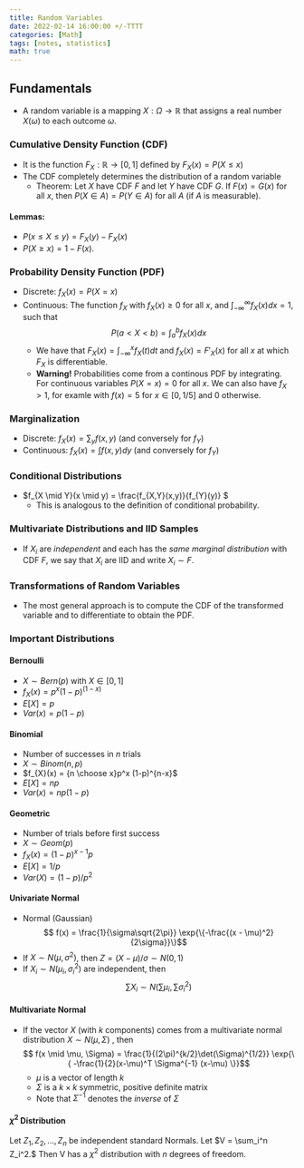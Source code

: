 ```yaml
---
title: Random Variables
date: 2022-02-14 16:00:00 +/-TTTT
categories: [Math]
tags: [notes, statistics]
math: true
---
```


## Fundamentals

- A random variable is a mapping $X : \Omega \to \mathbb{R}$ that assigns a real number $X(\omega)$ to each outcome $\omega$.

### Cumulative Density Function (CDF)
- It is the function $F_X : \mathbb{R} \to [0, 1]$ defined by $F_X(x) = P(X \leq x)$
- The CDF completely determines the distribution of a random variable
  - Theorem: Let $X$ have CDF $F$ and let $Y$ have CDF $G$. If $F(x) = G(x)$ for all $x$, then $P(X \in A) = P(Y \in A)$ for all $A$ (if $A$ is measurable).

#### Lemmas:
- $P(x \leq X \leq y) = F_X(y) - F_X(x)$
- $P(X \geq x) = 1 - F(x)$.

### Probability Density Function (PDF)
- Discrete: $f_X(x) = P(X=x)$
- Continuous: The function $f_X$ with $f_X(x) \geq 0$ for all $x$, and $\int_{-\infty}^{\infty} f_X(x)dx = 1$, such that $$ P(a < X < b) = \int_{a}^{b} f_{X}(x)dx $$
  - We have that $F_X(x) = \int_{-\infty}^{x} f_{X} (t) dt$ and $f_X(x) = F'_{X}(x)$ for all $x$ at which $F_X$ is differentiable.
  - **Warning!** Probabilities come from a continous PDF by integrating. For continuous variables $P(X=x) = 0$ for all $x.$ We can also have $f_X > 1$, for examle with $f(x) = 5$ for $x \in [0, 1/5]$ and $0$ otherwise.

### Marginalization
- Discrete: $f_X(x) = \sum_{y} f(x,y)$ (and conversely for $f_Y$)
- Continuous: $f_X(x) = \int f(x,y)dy$ (and conversely for $f_Y$)

### Conditional Distributions
- $f_{X \mid Y}(x \mid y) = \frac{f_{X,Y}(x,y)}{f_{Y}(y)} $
  - This is analogous to the definition of conditional probability.

### Multivariate Distributions and IID Samples
- If $X_i$ are *independent* and each has the *same marginal distribution* with CDF $F$, we say that $X_i$ are IID and write $X_i \sim F$.

### Transformations of Random Variables
- The most general approach is to compute the CDF of the transformed variable and to differentiate to obtain the PDF. 

### Important Distributions
#### Bernoulli
- $X \sim Bern(p)$ with $X \in [0, 1]$
- $f_{X}(x) = p^x (1-p)^{(1-x)}$
- $E[X] = p$
- $Var(x) = p(1-p)$

#### Binomial
- Number of successes in $n$ trials
- $X \sim Binom(n,p)$
- $f_{X}(x) = {n \choose x}p^x (1-p)^{n-x}$
- $E[X] = np$
- $Var(x) = np(1-p)$

#### Geometric
- Number of trials before first success
- $X \sim Geom(p)$
- $f_{X}(x) = (1-p)^{x-1} p$
- $E[X] = 1/p$
- $Var(X) = (1-p)/p^2$

#### Univariate Normal
- Normal (Gaussian) $$ f(x) = \frac{1}{\sigma\sqrt{2\pi}} \exp{\{-\frac{(x - \mu)^2}{2\sigma}}\}$$
- If $X \sim N(\mu, \sigma^2)$, then $Z = (X - \mu)/\sigma \sim N(0,1)$
- If $X_i \sim N(\mu_i, \sigma_i^2)$ are independent, then $$ \sum X_i \sim N(\sum \mu_i, \sum \sigma_i^2) $$

#### Multivariate Normal
- If the vector $X$ (with $k$ components) comes from a multivariate normal distribution $X \sim N(\mu, \Sigma)$ , then $$ f(x \mid \mu, \Sigma) = \frac{1}{(2\pi)^{k/2}\det(\Sigma)^{1/2}} \exp{\{ -\frac{1}{2}(x-\mu)^T \Sigma^{-1} (x-\mu) \}}$$
  - $\mu$ is a vector of length $k$
  - $\Sigma$ is a $k \times k$ symmetric, positive definite matrix
  - Note that $\Sigma^{-1}$ denotes the *inverse* of $\Sigma$

#### $\chi^2$ Distribution

Let $Z_1, Z_2, ..., Z_n$ be independent standard Normals. Let $V = \sum_i^n Z_i^2.$ Then V has a $\chi^2$ distribution with $n$ degrees of freedom.